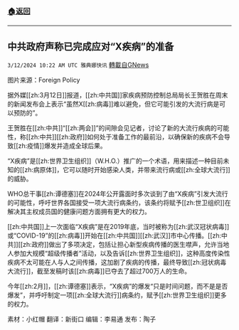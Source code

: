 ###  [:house:返回](README.md)
---


## 中共政府声称已完成应对“X疾病”的准备
`3/12/2024 10:22 AM UTC 雅典娜快讯` [轉載自GNews](https://gnews.org/articles/2387252)

图片来源：Foreign Policy

据外媒[[zh:3月12日]]报道，[[zh:中共国]]家疾病预防控制总局局长王贺胜在周末的新闻发布会上表示“虽然X[[zh:病毒]]难以避免，但它可能引发的大流行病是可以预防的”。

王贺胜在[[zh:中共]]“[[zh:两会]]”的间隙会见记者，讨论了新的大流行疾病的可能性，称[[zh:中共]][[zh:政府]]如何处于准备工作的最前沿，以确保新的疾病不会导致[[zh:疫情]]爆发并造成全球后果。

“X疾病”是[[zh:世界卫生组织]]（W.H.O.）推广的一个术语，用来描述一种目前未知的[[zh:病原体]]，它可以随时开始感染人类，并带来流行病或[[zh:全球大流行]]的威胁。

WHO总干事[[zh:谭德塞]]在2024年公开露面时多次谈到了由“X疾病”引发大流行的可能性，呼吁世界各国接受一项大流行病条约，该条约将赋予[[zh:世卫组织]]在解决其主权成员国的健康问题方面拥有更大的权力。

[[zh:中共国]]上一次面临“X疾病”是在2019年底，当时被称为[[zh:武汉冠状病毒]]或“COVID-19”的[[zh:病毒]]开始在[[zh:中共国]][[zh:武汉]]市中心传播。[[zh:中共]][[zh:政府]]做出了多项决定，包括让担心新型疾病传播的医生噤声，允许当地人参加大规模“超级传播者”活动，以及告诉[[zh:世界卫生组织]]，这种高度传染性疾病不太可能在人与人之间传播，这加剧了疾病的传播，最终导致[[zh:冠状病毒大流行]]，截至发稿时该[[zh:病毒]]已夺去了超过700万人的生命。

今年[[zh:2月]]，[[zh:谭德塞]]表示，“X疾病”的爆发“只是时间问题，而不是是否爆发”，并呼吁制定一项[[zh:全球大流行]]病条约，赋予[[zh:世界卫生组织]]更多的权力。

          
素材：小红帽  翻译：新街口  编辑：李易通  发布：陶子

